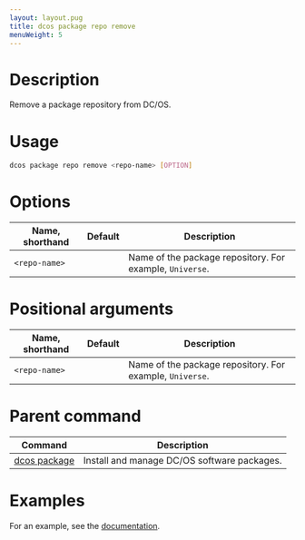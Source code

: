 ```yaml
---
layout: layout.pug
title: dcos package repo remove
menuWeight: 5
---
```


# Description
Remove a package repository from DC/OS.

# Usage

```bash
dcos package repo remove <repo-name> [OPTION]
```

# Options

| Name, shorthand | Default | Description |
|---------|-------------|-------------|
| `<repo-name>`   |             |  Name of the package repository. For example, `Universe`. |

# Positional arguments

| Name, shorthand | Default | Description |
|---------|-------------|-------------|
| `<repo-name>`   |             |  Name of the package repository. For example, `Universe`. |
        
# Parent command

| Command | Description |
|---------|-------------|
| [dcos package](/docs/1.10/cli/command-reference/dcos-package/)   | Install and manage DC/OS software packages. |

# Examples

For an example, see the [documentation](/docs/1.10/administering-clusters/repo/).